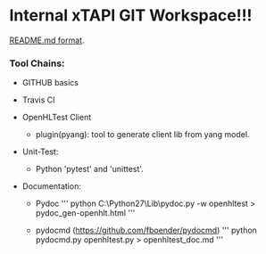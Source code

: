 # Internal xTAPI GIT Workspace!!!


[README.md format](https://help.github.com/articles/basic-writing-and-formatting-syntax/).

### Tool Chains: 

- GITHUB basics

- Travis CI

- OpenHLTest Client
  - plugin(pyang): tool to generate client lib from yang model.

- Unit-Test:
  - Python 'pytest' and 'unittest'.

- Documentation:  
  - Pydoc 
    '''
    python C:\Python27\Lib\pydoc.py -w openhltest > pydoc_gen-openhlt.html
    '''
    
  - pydocmd  (https://github.com/fboender/pydocmd)
    '''
    python pydocmd.py openhltest.py > openhltest_doc.md
    '''
